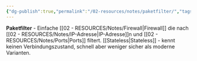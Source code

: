 ```yaml
---
{"dg-publish":true,"permalink":"/02-resources/notes/paketfilter/","tags":["firewall/typ","filter/einfach"],"noteIcon":"","updated":"2025-08-27T15:03:22.612+02:00"}
---
```



**Paketfilter** - Einfache [[02 - RESOURCES/Notes/Firewall\|Firewall]] die nach [[02 - RESOURCES/Notes/IP-Adresse\|IP-Adresse]]n und [[02 - RESOURCES/Notes/Ports\|Ports]] filtert.
[[Stateless\|Stateless]] - kennt keinen Verbindungszustand, schnell aber weniger sicher als moderne Varianten.